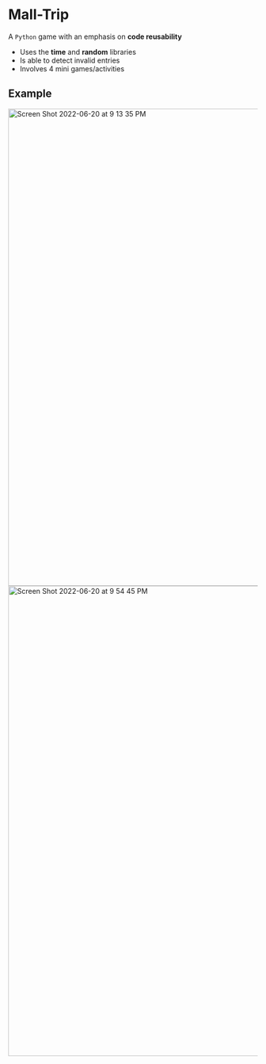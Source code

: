 # Mall-Trip

A `Python` game with an emphasis on **code reusability**

- Uses the **time** and **random** libraries
- Is able to detect invalid entries
- Involves 4 mini games/activities

## Example

<img width="963" alt="Screen Shot 2022-06-20 at 9 13 35 PM" src="https://user-images.githubusercontent.com/86504006/174700689-9e09155c-6a90-4960-a6ec-acd51fee69a5.png">
<img width="949" alt="Screen Shot 2022-06-20 at 9 54 45 PM" src="https://user-images.githubusercontent.com/86504006/174700722-6280f8c3-3ada-4980-9a7a-5069e10562aa.png">

